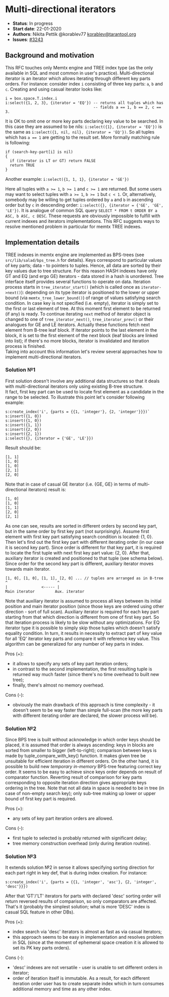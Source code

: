 # Multi-directional iterators

* **Status**: In progress
* **Start date**: 22-01-2020
* **Authors**: Nikita Pettik @korablev77 korablev@tarantool.org
* **Issues**: [#3243](https://github.com/tarantool/tarantool/issues/3243)


## Background and motivation

This RFC touches only Memtx engine and TREE index type (as the only available
in SQL and most common in user's practice). Multi-directional iterator is
an iterator which allows iterating through different key parts orders.
For instance: consider index `i` consisting of three key parts: `a`, `b` and `c`.
Creating and using casual iterator looks like:
```
i = box.space.T.index.i
i:select({1, 2, 3}, {iterator = 'EQ'}) -- returns all tuples which has
                                       -- fields a == 1, b == 2, c == 3.
```
It is OK to omit one or more key parts declaring key value to be searched. In
this case they are assumed to be nils:
`i:select({1}, {iterator = 'EQ'})` is the same as
`i:select({1, nil, nil}, {iterator = 'EQ'})`. So all tuples which has `a == 1`
are getting to the result set. More formally matching rule is following:
```
if (search-key-part[i] is nil)
{
  if (iterator is LT or GT) return FALSE
  return TRUE
}
```

Another example:
`i:select({1, 1, 1}, {iterator = 'GE'})`

Here all tuples with `a >= 1`, `b >= 1` and `c >= 1` are returned. But some users
may want to select tuples with `a >= 1`, `b >= 1` but `c < 1`. Or, alternatively,
somebody may be willing to get tuples ordered by `a` and `b` in ascending order
but by `c` in descending order: `i:select({}, {iterator = {'GE', 'GE', 'LE'})`.
It is analogue of common SQL query `SELECT * FROM t ORDER BY a ASC, b ASC, c DESC`.
These requests are obviously impossible to fulfill with current indexes and
iterators implementations. This RFC suggests ways to resolve mentioned problem
in particular for memtx TREE indexes.

## Implementation details

TREE indexes in memtx engine are implemented as BPS-trees (see
`src/lib/salad/bps_tree.h` for details). Keys correspond to particular values
of key parts; data - to pointers to tuples. Hence, all data
are sorted by their key values due to tree structure. For this reason HASH
indexes have only GT and EQ (and ergo GE) iterators - data stored in a hash is
unordered. Tree interface itself provides several functions to operate on data. 
Iteration process starts in `tree_iterator_start()` (which is called once as
`iterator->next()`): depending on its type iterator is positioned to the lower
or upper bound (via `memtx_tree_lower_bound()`) of range of values satisfying
search condition. In case key is not specified (i.e. empty), iterator is simply
set to the first or last element of tree. At this moment first element to be
returned (if any) is ready. To continue iterating `next` method of iterator
object is changed to one of `tree_iterator_next()`, `tree_iterator_prev()` or
their analogues for GE and LE iterators. Actually these functions fetch next
element from B-tree leaf block. If iterator points to the last element in the
block, it is set to the first element of the next block (leaf blocks are linked
into list); if there's no more blocks, iterator is invalidated and iteration
process is finished.  
Taking into account this information let's review several approaches how to
implement multi-directional iterators.

### Solution №1

First solution doesn't involve any additional data structures so that it deals
with multi-directional iterators only using existing B-tree structure.  
It fact, first key part can be used to locate first element as a candidate
in the range to be selected. To illustrate this point let's consider following
example:

```
s:create_index('i', {parts = {{1, 'integer'}, {2, 'integer'}}})`
s:insert({1, 0})
s:insert({1, 0})
s:insert({1, 1})
s:insert({2, 0})
s:insert({2, 1})
i:select({}, {iterator = {'GE', 'LE'}})
```

Result should be:
```
[1, 1]
[1, 0]
[1, 0]
[2, 1]
[2, 0]
```
Note that in case of casual GE iterator (i.e. {GE, GE} in terms of
multi-directional iterators) result is:
```
[1, 0]
[1, 0]
[1, 1]
[2, 0]
[2, 1]
```
As one can see, results are sorted in different orders by second key part,
but in the same order by first key part (not surprisingly). Assume first
element with first key part satisfying search condition is located: {1, 0}.
Then let's find out the first key part with different iterating order (in our
case it is second key part). Since order is different for that key part, it is
required to locate the first tuple with next first key part value: {2, 0}.
After that, auxiliary iterator is created and positioned to that tuple (see
schema below). Since order for the second key part is different, auxiliary
iterator moves towards main iterator.

```
[1, 0], [1, 0], [1, 1], [2, 0] ... // tuples are arranged as in B-tree
^                      ^
|               <----- |
Main iterator         Aux. iterator
```
Note that auxiliary iterator is assumed to process all keys between its initial
position and main iterator position (since those keys are ordered using other
direction - sort of full scan). Auxiliary iterator is required for each key
part starting from that which direction is different from one of first key part.
So that iteration process is likely to be slow without any optimizations.
For EQ iterator type it is possible to simply skip those tuples which doesn't
satisfy equality condition. In turn, it results in necessity to extract part of
key value for all 'EQ' iterator key parts and compare it with reference key
value. This algorithm can be generalized for any number of key parts in index.  

Pros (+):
 - it allows to specify any sets of key part iteration orders;
 - in contrast to the second implementation, the first resulting tuple is
   returned way much faster (since there's no time overhead to built new tree);
 - finally, there's almost no memory overhead.  

Cons (-):
 - obviously the main drawback of this approach is time complexity -
   it doesn't seem to be way faster than simple full-scan (the more key parts
   with different iterating order are declared, the slower process will be).

### Solution №2

Since BPS tree is built without acknowledge in which order keys should be
placed, it is assumed that order is always ascending: keys in blocks are sorted
from smaller to bigger (left-to-right); comparison between keys is made by
tuple_compare_with_key() function. It makes given tree be unsuitable for
efficient iteration in different orders. On the other hand, it is possible to
build new *temporary in-memory* BPS-tree featuring correct key order. It seems
to be easy to achieve since keys order depends on result of comparator function.
Reverting result of comparison for key parts corresponding to opposite iteration
direction gives appropriate keys ordering in the tree. Note that not all data in
space is needed to be in tree (in case of non-empty search key); only sub-tree
making up lower or upper bound of first key part is required.

Pros (+):
 - any sets of key part iteration orders are allowed.  

Cons (-):
 - first tuple to selected is probably returned with significant delay;
 - tree memory construction overhead (only during iteration routine).

### Solution №3

It extends solution №2 in sense it allows specifying sorting direction for
each part right in key def, that is during index creation. For instance:

`s:create_index('i', {parts = {{1, 'integer', 'asc'}, {2, 'integer', 'desc'}}})`

After that 'GT'/'LT' iterators for parts with declared 'desc' sorting order will
return reversed results of comparison, so only comparators are affected.
That's it (probably the simplest solution; what is more 'DESC' index is casual
SQL feature in other DBs).  

Pros (+):
 - index search via 'desc' iterators is almost as fast as via casual
   iterators;
 - this approach seems to be easy in implementation and resolves
   problem in SQL (since at the moment of ephemeral space creation it is allowed
   to set its PK key parts orders).  

Cons (-):
 - 'desc' indexes are not versatile - user is unable to set different
    orders in iterator;
 - order of iteration itself is immutable. As a result, for each different
   iteration order user has to create separate index which in turn consumes
   additional memory and time as any other index.
